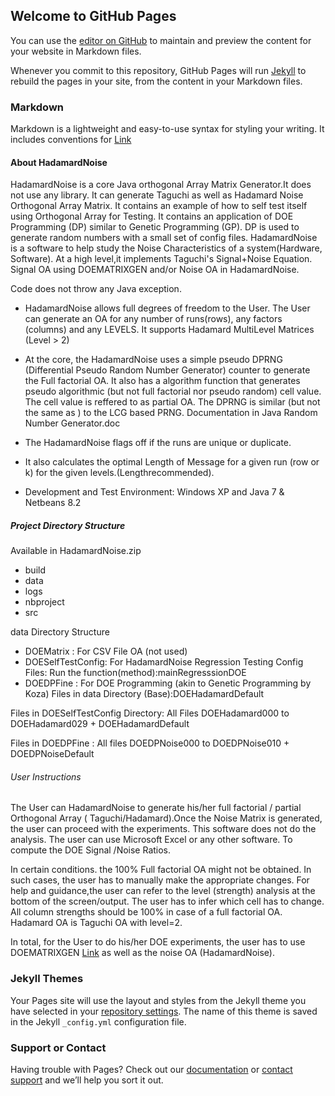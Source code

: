 ## Welcome to GitHub Pages

You can use the [editor on GitHub](https://github.com/Rajesh-VPai/TaguchiHadamardNoise/edit/master/README.md) to maintain and preview the content for your website in Markdown files.

Whenever you commit to this repository, GitHub Pages will run [Jekyll](https://jekyllrb.com/) to rebuild the pages in your site, from the content in your Markdown files.

### Markdown

Markdown is a lightweight and easy-to-use syntax for styling your writing. It includes conventions for
[Link](https://github.com/Rajesh-VPai/HadamardNoise)
#### About HadamardNoise
HadamardNoise is a core Java orthogonal Array Matrix Generator.It 
does not use any library. It can generate Taguchi as well as Hadamard Noise Orthogonal Array Matrix. It contains an example of how to self test itself using Orthogonal Array for Testing. It contains an application of DOE Programming (DP) similar to Genetic Programming (GP). DP is used to generate random numbers with a small set of config files. HadamardNoise is a software to help study the Noise Characteristics of a system(Hardware, Software). At a high level,it implements Taguchi's Signal+Noise Equation. Signal OA using DOEMATRIXGEN and/or Noise OA in HadamardNoise.

Code does not throw any Java exception.
- HadamardNoise allows full degrees of freedom to the User. The User can generate an OA for any number of runs(rows), any factors (columns) and any LEVELS. It supports Hadamard MultiLevel Matrices (Level > 2)
- At the core, the HadamardNoise uses a simple pseudo DPRNG (Differential Pseudo Random Number Generator) counter to generate the Full factorial OA. It also has a  algorithm function that generates pseudo algorithmic (but not full factorial nor pseudo random) cell value. The cell value is reffered to as partial OA. The DPRNG is similar (but not the same as ) to the LCG based PRNG. Documentation in Java Random Number Generator.doc
- The HadamardNoise flags off if the runs are unique or duplicate.
- It also calculates the optimal Length of Message for a given run (row or k) for the given levels.(Lengthrecommended).

- Development and Test Environment: Windows XP and Java 7 & Netbeans 8.2

##### Project Directory Structure
Available in HadamardNoise.zip
- build
- data
- logs
- nbproject
- src

data Directory Structure
- DOEMatrix : For CSV File  OA (not used)
- DOESelfTestConfig: For HadamardNoise Regression Testing  Config Files: Run the function(method):mainRegresssionDOE
- DOEDPFine : For DOE Programming (akin to Genetic Programming by Koza)
Files in data Directory (Base):DOEHadamardDefault

Files in DOESelfTestConfig Directory: All Files DOEHadamard000 to DOEHadamard029 + DOEHadamardDefault

Files in DOEDPFine : All files DOEDPNoise000 to DOEDPNoise010 + DOEDPNoiseDefault
###### User Instructions
The User can HadamardNoise to generate his/her full factorial / partial Orthogonal Array ( Taguchi/Hadamard).Once the Noise Matrix is generated, the user can proceed with the experiments. This software does not do the analysis. The user can use Microsoft Excel or any other software. To compute the DOE Signal /Noise Ratios.

In certain conditions. the 100% Full factorial OA might not be obtained. In such cases, the user has to manually make the appropriate changes. For help and guidance,the user can refer to the level (strength) analysis at the bottom of the screen/output. The user has to infer which cell has to change.
All column strengths should be 100% in case of a full factorial OA.
Hadamard OA is Taguchi OA with level=2.


In total, for the User to do his/her DOE experiments, the user has to use DOEMATRIXGEN [Link](https://github.com/Rajesh-VPai/DOEMatrixGen) as well as the noise OA (HadamardNoise).

### Jekyll Themes

Your Pages site will use the layout and styles from the Jekyll theme you have selected in your [repository settings](https://github.com/Rajesh-VPai/TaguchiHadamardNoise/settings). The name of this theme is saved in the Jekyll `_config.yml` configuration file.

### Support or Contact

Having trouble with Pages? Check out our [documentation](https://help.github.com/categories/github-pages-basics/) or [contact support](https://github.com/contact) and we’ll help you sort it out.
